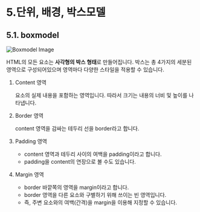 # 5.단위, 배경, 박스모델
## 5.1. boxmodel
![Boxmodel Image](./Boxmodel.png)

HTML의 모든 요소는 **사각형의 박스 형태**로 만들어집니다. 박스는 총 4가지의 세분된 영역으로 구성되어있으며 영역마다 다양한 스타일을 적용할 수 있습니다.

1. Content 영역
    
    요소의 실제 내용을 포함하는 영역입니다. 따라서 크기는 내용의 너비 및 높이를 나타냅니다.

2. Border 영역

    content 영역을 감싸는 테두리 선을 border라고 합니다.

3. Padding 영역
    
    - content 영역과 테두리 사이의 여백을 padding이라고 합니다.
    - padding을 content의 연장으로 볼 수도 있습니다.

3. Margin 영역

    - border 바깥쪽의 영역을 margin이라고 합니다. 
    - border 영역을 다른 요소와 구별하기 위해 쓰이는 빈 영역입니다.
    - 즉, 주변 요소와의 여백(간격)을 margin을 이용해 지정할 수 있습니다.
